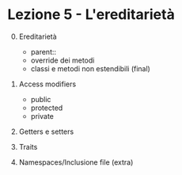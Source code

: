# Lezione 5 - L'ereditarietà

0. Ereditarietà
    - parent:: 
    - override dei metodi
    - classi e metodi non estendibili (final)

1. Access modifiers
    - public
    - protected
    - private

2. Getters e setters

3. Traits

4. Namespaces/Inclusione file (extra)
